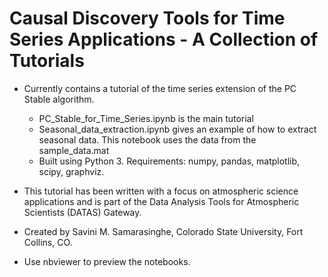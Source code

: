 # Causal Discovery Tools for Time Series Applications - A Collection of Tutorials
* Currently contains a tutorial of the time series extension of the PC Stable algorithm.

  * PC_Stable_for_Time_Series.ipynb is the main tutorial
  * Seasonal_data_extraction.ipynb gives an example of how to extract seasonal data. This notebook uses the data from the sample_data.mat 
  * Built using Python 3. Requirements: numpy, pandas, matplotlib, scipy, graphviz.
  

* This tutorial has been written with a focus on atmospheric science applications and is part of the Data Analysis Tools for Atmospheric Scientists (DATAS) Gateway.
* Created by Savini M. Samarasinghe, Colorado State University, Fort Collins, CO.
* Use nbviewer to preview the notebooks.
